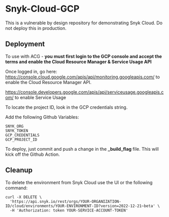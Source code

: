 # Snyk-Cloud-GCP

This is a vulnerable by design repository for demonstrating Snyk Cloud. Do not deploy this in production.

## Deployment

To use with ACG - <b> you must first login to the GCP console and accept the terms and enable the Cloud Resource Manager & 
Service Usage  API</b>

Once logged in, go here: 
https://console.cloud.google.com/apis/api/monitoring.googleapis.com/ to enable the Cloud Resource Manager API. 

https://console.developers.google.com/apis/api/serviceusage.googleapis.com/ to enable Service Usage


To locate the project ID, look in the GCP credentials string.

Add the following Github Variables:

```
SNYK_ORG
SNYK_TOKEN
GCP_CREDENTIALS
GCP_PROJECT_ID
```

To deploy, just commit and push a change in the <b>_build_flag</b> file. This will kick off the Github Action.

## Cleanup

To delete the environment from Snyk Cloud use the UI or the following command:

```
curl -X DELETE \
  'https://api.snyk.io/rest/orgs/YOUR-ORGANIZATION-ID/cloud/environments/YOUR-ENVIRONMENT-ID?version=2022-12-21~beta' \
  -H 'Authorization: token YOUR-SERVICE-ACCOUNT-TOKEN'
```
